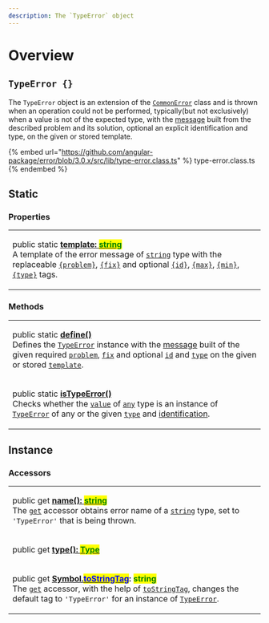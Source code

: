 ```yaml
---
description: The `TypeError` object
---
```


# Overview

## `TypeError {}`

The `TypeError` object is an extension of the [`CommonError`](broken-reference) class and is thrown when an operation could not be performed, typically(but not exclusively) when a value is not of the expected type, with the [message](../commonerror/accessors/get-message.md) built from the described problem and its solution, optional an explicit identification and type, on the given or stored template.

{% embed url="https://github.com/angular-package/error/blob/3.0.x/src/lib/type-error.class.ts" %}
type-error.class.ts
{% endembed %}

## Static

### Properties

|                                                                                                                                                                                                                                                                                                                                                                                                                                                                                                                                                                                                                                                                                                                                                                                                                                                                                            |
| ------------------------------------------------------------------------------------------------------------------------------------------------------------------------------------------------------------------------------------------------------------------------------------------------------------------------------------------------------------------------------------------------------------------------------------------------------------------------------------------------------------------------------------------------------------------------------------------------------------------------------------------------------------------------------------------------------------------------------------------------------------------------------------------------------------------------------------------------------------------------------------------ |
| <p>public static <a href="properties/static-template.md"><strong>template: </strong><mark style="color:green;"><strong>string</strong></mark></a><br>A template of the error message of <a href="https://developer.mozilla.org/en-US/docs/Web/JavaScript/Reference/Global_Objects/String"><code>string</code></a> type with the replaceable <a href="../commonerror/properties/static-template.md#problem"><code>{problem}</code></a>, <a href="../commonerror/properties/static-template.md#fix"><code>{fix}</code></a> and optional <a href="../commonerror/properties/static-template.md#id"><code>{id}</code></a>, <a href="../commonerror/properties/static-template.md#max"><code>{max}</code></a>, <a href="../commonerror/properties/static-template.md#min"><code>{min}</code></a>, <a href="../commonerror/properties/static-template.md#type"><code>{type}</code></a> tags.</p> |

### Methods

|                                                                                                                                                                                                                                                                                                                                                                                                                                                                                                                                                                                                                                                  |
| ------------------------------------------------------------------------------------------------------------------------------------------------------------------------------------------------------------------------------------------------------------------------------------------------------------------------------------------------------------------------------------------------------------------------------------------------------------------------------------------------------------------------------------------------------------------------------------------------------------------------------------------------ |
| <p>public static <a href="methods/static-define.md"><strong>define()</strong></a><strong></strong><br><strong></strong>Defines the <a href="broken-reference"><code>TypeError</code></a> instance with the <a href="../commonerror/accessors/get-message.md">message</a> built of the given required <a href="overview.md#problem-string"><code>problem</code></a>, <a href="overview.md#fix-string"><code>fix</code></a> and optional <a href="overview.md#id-id"><code>id</code></a> and <a href="overview.md#type-string"><code>type</code></a> on the given or stored <a href="properties/static-template.md"><code>template</code></a>.</p> |
| <p>public static <a href="methods/static-istypeerror.md"><strong>isTypeError()</strong></a><strong></strong><br><strong></strong>Checks whether the <a href="overview.md#value-any"><code>value</code></a> of <a href="https://www.typescriptlang.org/docs/handbook/basic-types.html#any"><code>any</code></a> type is an instance of <a href="broken-reference"><code>TypeError</code></a> of any or the given <a href="overview.md#type-string"><code>type</code></a> and <a href="overview.md#id-id">identification</a>.</p>                                                                                                                  |

## Instance

### Accessors

|                                                                                                                                                                                                                                                                                                                                                                                                                                                                                                                                                                                                                                                                                      |
| ------------------------------------------------------------------------------------------------------------------------------------------------------------------------------------------------------------------------------------------------------------------------------------------------------------------------------------------------------------------------------------------------------------------------------------------------------------------------------------------------------------------------------------------------------------------------------------------------------------------------------------------------------------------------------------ |
| <p>public get <a href="accessors/get-name.md"><strong>name(): </strong><mark style="color:green;"><strong>string</strong></mark></a><br>The <a href="https://developer.mozilla.org/en-US/docs/Web/JavaScript/Reference/Functions/get"><code>get</code></a> accessor obtains error name of a <a href="https://developer.mozilla.org/en-US/docs/Web/JavaScript/Reference/Global_Objects/String"><code>string</code></a> type, set to <code>'TypeError'</code> that is being thrown.</p>                                                                                                                                                                                                |
| <p>public get <a href="accessors/get-type.md"><strong>type(): </strong><mark style="color:green;"><strong>Type</strong></mark><strong> | </strong><mark style="color:green;"><strong>undefined</strong></mark></a><br>The <a href="https://developer.mozilla.org/en-US/docs/Web/JavaScript/Reference/Functions/get"><code>get</code></a> accessor obtains the type of generic type variable <a href="generic-type-variables.md#wrap-opening-1"><code>Type</code></a> that causes an error to be thrown(or not thrown) if set, otherwise returns <a href="https://developer.mozilla.org/en-US/docs/Web/JavaScript/Reference/Global_Objects/undefined"><code>undefined</code></a>.</p> |
| <p>public get <a href="accessors/get-symbol.tostringtag.md"><strong>[Symbol.</strong><mark style="color:blue;"><strong>toStringTag</strong></mark><strong>](): </strong><mark style="color:green;"><strong>string</strong></mark></a><br>The <a href="https://developer.mozilla.org/en-US/docs/Web/JavaScript/Reference/Functions/get"><code>get</code></a> accessor, with the help of <a href="https://developer.mozilla.org/en-US/docs/Web/JavaScript/Reference/Global_Objects/Symbol/toStringTag"><code>toStringTag</code></a>, changes the default tag to <code>'TypeError'</code> for an instance of <a href="broken-reference"><code>TypeError</code></a>.</p>                 |
